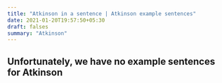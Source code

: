 ```yaml
---
title: "Atkinson in a sentence | Atkinson example sentences"
date: 2021-01-20T19:57:50+05:30
draft: falses
summary: "Atkinson"
---
```

## Unfortunately, we have no example sentences for Atkinson                 

